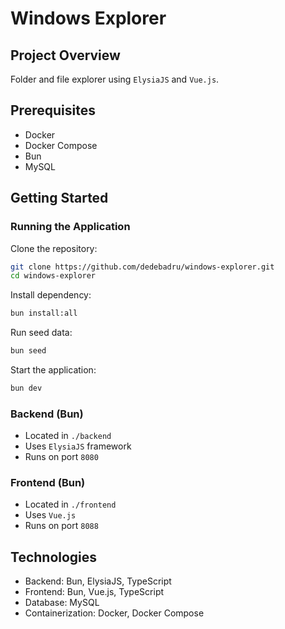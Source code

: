 # Windows Explorer

## Project Overview
Folder and file explorer using `ElysiaJS` and `Vue.js`.

## Prerequisites
- Docker
- Docker Compose
- Bun
- MySQL

## Getting Started

### Running the Application
Clone the repository:
```bash
git clone https://github.com/dedebadru/windows-explorer.git
cd windows-explorer
```

Install dependency:
```bash
bun install:all
```

Run seed data:
```bash
bun seed
```

Start the application:
```bash
bun dev
```

### Backend (Bun)
- Located in `./backend`
- Uses `ElysiaJS` framework
- Runs on port `8080`

### Frontend (Bun)
- Located in `./frontend`
- Uses `Vue.js`
- Runs on port `8088`

## Technologies
- Backend: Bun, ElysiaJS, TypeScript
- Frontend: Bun, Vue.js, TypeScript
- Database: MySQL
- Containerization: Docker, Docker Compose
